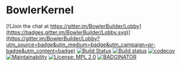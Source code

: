 # BowlerKernel

[![Join the chat at https://gitter.im/BowlerBuilder/Lobby](https://badges.gitter.im/BowlerBuilder/Lobby.svg)](https://gitter.im/BowlerBuilder/Lobby?utm_source=badge&utm_medium=badge&utm_campaign=pr-badge&utm_content=badge)
[![Build Status](https://travis-ci.org/CommonWealthRobotics/BowlerKernel.svg?branch=master)](https://travis-ci.org/CommonWealthRobotics/BowlerKernel)
[![Build status](https://ci.appveyor.com/api/projects/status/vmoich4vkraiwkf6/branch/master?svg=true)](https://ci.appveyor.com/project/Octogonapus/bowlerkernel/branch/master)
[![codecov](https://codecov.io/gh/CommonWealthRobotics/BowlerKernel/branch/master/graph/badge.svg)](https://codecov.io/gh/CommonWealthRobotics/BowlerKernel)
[![Maintainability](https://api.codeclimate.com/v1/badges/b1fd645b72cd625f9cc6/maintainability)](https://codeclimate.com/github/CommonWealthRobotics/BowlerKernel/maintainability)
[![License: MPL 2.0](https://img.shields.io/badge/License-MPL%202.0-brightgreen.svg)](https://opensource.org/licenses/MPL-2.0)
[![BADGINATOR](https://badginator.herokuapp.com/CommonWealthRobotics/BowlerKernel.svg)](https://github.com/defunctzombie/badginator)
